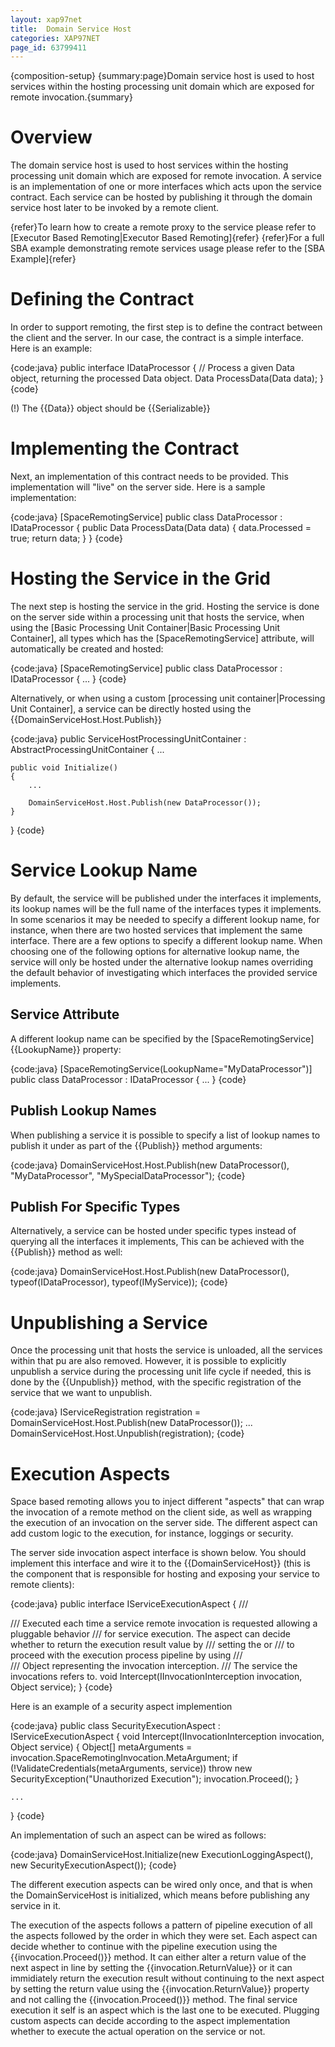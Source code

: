 ```yaml
---
layout: xap97net
title:  Domain Service Host
categories: XAP97NET
page_id: 63799411
---
```


{composition-setup}
{summary:page}Domain service host is used to host services within the hosting processing unit domain which are exposed for remote invocation.{summary}

# Overview

The domain service host is used to host services within the hosting processing unit domain which are exposed for remote invocation. A service is an implementation of one or more interfaces which acts upon the service contract. Each service can be hosted by publishing it through the domain service host later to be invoked by a remote client.

{refer}To learn how to create a remote proxy to the service please refer to [Executor Based Remoting|Executor Based Remoting]{refer}
{refer}For a full SBA example demonstrating remote services usage please refer to the [SBA Example]{refer}

# Defining the Contract

In order to support remoting, the first step is to define the contract between the client and the server. In our case, the contract is a simple interface. Here is an example:

{code:java}
public interface IDataProcessor
{
    // Process a given Data object, returning the processed Data object.
    Data ProcessData(Data data);
}
{code}

(!) The {{Data}} object should be {{Serializable}}

# Implementing the Contract

Next, an implementation of this contract needs to be provided. This implementation will "live" on the server side. Here is a sample implementation:

{code:java}
[SpaceRemotingService]
public class DataProcessor : IDataProcessor
{
    public Data ProcessData(Data data)
    {
    	data.Processed = true;
    	return data;
    }
}
{code}

# Hosting the Service in the Grid

The next step is hosting the service in the grid. Hosting the service is done on the server side within a processing unit that hosts the service, when using the [Basic Processing Unit Container|Basic Processing Unit Container], all types which has the \[SpaceRemotingService\] attribute, will automatically be created and hosted:

{code:java}
[SpaceRemotingService]
public class DataProcessor : IDataProcessor
{
...
}
{code}

Alternatively, or when using a custom [processing unit container|Processing Unit Container], a service can be directly hosted using the {{DomainServiceHost.Host.Publish}}

{code:java}
public ServiceHostProcessingUnitContainer : AbstractProcessingUnitContainer
{
    ...

    public void Initialize()
    {
        ...

        DomainServiceHost.Host.Publish(new DataProcessor());
    }
}
{code}

# Service Lookup Name

By default, the service will be published under the interfaces it implements, its lookup names will be the full name of the interfaces types it implements. In some scenarios it may be needed to specify a different lookup name, for instance, when there are two hosted services that implement the same interface. There are a few options to specify a different lookup name. When choosing one of the following options for alternative lookup name, the service will only be hosted under the alternative lookup names overriding the default behavior of investigating which interfaces the provided service implements.

## Service Attribute

A different lookup name can be specified by the \[SpaceRemotingService\] {{LookupName}} property:

{code:java}
[SpaceRemotingService(LookupName="MyDataProcessor")]
public class DataProcessor : IDataProcessor
{
...
}
{code}

## Publish Lookup Names

When publishing a service it is possible to specify a list of lookup names to publish it under as part of the {{Publish}} method arguments:

{code:java}
DomainServiceHost.Host.Publish(new DataProcessor(), "MyDataProcessor", "MySpecialDataProcessor");
{code}

## Publish For Specific Types

Alternatively, a service can be hosted under specific types instead of querying all the interfaces it implements, This can be achieved with the {{Publish}} method as well:

{code:java}
DomainServiceHost.Host.Publish(new DataProcessor(), typeof(IDataProcessor), typeof(IMyService));
{code}

# Unpublishing a Service

Once the processing unit that hosts the service is unloaded, all the services within that pu are also removed.
However, it is possible to explicitly unpublish a service during the processing unit life cycle if needed, this is done by the {{Unpublish}} method, with the specific registration of the service that we want to unpublish.

{code:java}
IServiceRegistration registration = DomainServiceHost.Host.Publish(new DataProcessor());
...
DomainServiceHost.Host.Unpublish(registration);
{code}

# Execution Aspects

Space based remoting allows you to inject different "aspects" that can wrap the invocation of a remote method on the client side, as well as wrapping the execution of an invocation on the server side. The different aspect can add custom logic to the execution, for instance, loggings or security.

The server side invocation aspect interface is shown below. You should implement this interface and wire it to the {{DomainServiceHost}} (this is the component that is responsible for hosting and exposing your service to remote clients):

{code:java}
public interface IServiceExecutionAspect
{
    /// <summary>
    /// Executed each time a service remote invocation is requested allowing a pluggable behavior
    /// for service execution. The aspect can decide whether to return the execution result value by
    /// setting the <see cref="IInvocationInterception.ResultValue"/> or
    /// to proceed with the execution process pipeline by using <see cref="IInvocationInterception.Proceed()"/>
    /// </summary>
    /// <param name="invocation">Object representing the invocation interception.</param>
    /// <param name="service">The service the invocations refers to.</param>
    void Intercept(IInvocationInterception invocation, Object service);
}
{code}

Here is an example of a security aspect implemention

{code:java}
public class SecurityExecutionAspect : IServiceExecutionAspect
{
    void Intercept(IInvocationInterception invocation, Object service)
    {
        Object[] metaArguments = invocation.SpaceRemotingInvocation.MetaArgument;
        if (!ValidateCredentials(metaArguments, service))
            throw new SecurityException("Unauthorized Execution");
        invocation.Proceed();
    }

    ...
}
{code}

An implementation of such an aspect can be wired as follows:

{code:java}
DomainServiceHost.Initialize(new ExecutionLoggingAspect(), new SecurityExecutionAspect());
{code}

The different execution aspects can be wired only once, and that is when the DomainServiceHost is initialized, which means before publishing any service in it.

The execution of the aspects follows a pattern of pipeline execution of all the aspects followed by the order in which they were set. Each aspect can decide whether to continue with the pipeline execution using the {{invocation.Proceed()}} method. It can either alter a return value of the next aspect in line by setting the {{invocation.ReturnValue}} or it can immidiately return the execution result without continuing to the next aspect by setting the return value using the {{invocation.ReturnValue}} property and not calling the {{invocation.Proceed()}} method. The final service execution it self is an aspect which is the last one to be executed. Plugging custom aspects can decide according to the aspect implementation whether to execute the actual operation on the service or not.